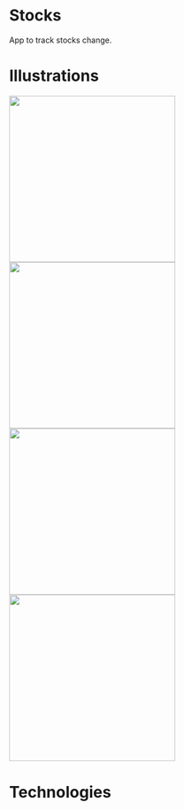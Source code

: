 # Stocks
App to track stocks change.

# Illustrations
 <img src="https://user-images.githubusercontent.com/31551241/175475939-1e255794-1421-4ae1-9ada-94fe008550d4.png" width="300" />
 <img src="https://user-images.githubusercontent.com/31551241/175475955-be5699f7-888d-40c3-a395-46c616492fb1.png" width="300" /> 
 <img src="https://user-images.githubusercontent.com/31551241/175475969-15f462fd-74cd-4079-a33b-22e1346d38d1.png" width="300" />
 <img src="https://user-images.githubusercontent.com/31551241/175475981-738d6875-12ce-4bea-be41-378117ae5974.png" width="300" /> 



# Technologies

